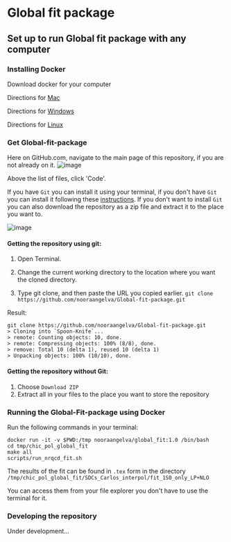 # Global fit package
 
## Set up to run Global fit package with any computer
 
### Installing Docker
 
Download docker for your computer
 
Directions for [Mac](https://docs.docker.com/desktop/mac/install/)

Directions for [Windows](https://docs.docker.com/desktop/windows/install/)

Directions for [Linux](https://docs.docker.com/desktop/linux/install/)

### Get Global-fit-package

Here on GitHub.com, navigate to the main page of this repository, if you are not already on it.
![image](https://user-images.githubusercontent.com/78410623/140979822-66878ab2-bc8f-44f7-8908-e02bcb49ade8.png)

Above the list of files, click  'Code'.

If you have ```Git``` you can install it using your terminal, if you don't have ```Git``` you can install it following these [instructions](https://github.com/git-guides/install-git). If you don't want to install ```Git``` you can also download the repository as a zip file and extract it to the place you want to.

![image](https://user-images.githubusercontent.com/78410623/140980507-f2d5e82e-2e85-4c9d-a341-bf622fb5d71d.png)

#### Getting the repository using git:

1. Open Terminal.

2. Change the current working directory to the location where you want the cloned directory.

3. Type git clone, and then paste the URL you copied earlier.
```git clone https://github.com/nooraangelva/Global-fit-package.git```

Result:
```
git clone https://github.com/nooraangelva/Global-fit-package.git
> Cloning into `Spoon-Knife`...
> remote: Counting objects: 10, done.
> remote: Compressing objects: 100% (8/8), done.
> remove: Total 10 (delta 1), reused 10 (delta 1)
> Unpacking objects: 100% (10/10), done.
```

#### Getting the repository without Git:
1. Choose ```Download ZIP```
2. Extract all in your files to the place you want to store the repository


### Running the Global-Fit-package using Docker
Run the following commands in your terminal:

```
docker run -it -v $PWD:/tmp nooraangelva/global_fit:1.0 /bin/bash
cd tmp/chic_pol_global_fit
make all
scripts/run_nrqcd_fit.sh
```

The results of the fit can be found in ```.tex``` form in the directory ```/tmp/chic_pol_global_fit/SDCs_Carlos_interpol/fit_1S0_only_LP+NLO```

You can access them from your file explorer you don't have to use the terminal for it.

### Developing the repository

Under development...

